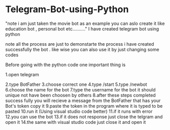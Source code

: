 # Telegram-Bot-using-Python
"note i am just taken the movie bot as an example you can aslo create it like education bot , personal bot etc.........."
I have created telegram bot using python

note all the process are just to demonstarte the process i have created successfully the bot . like wise you can also use it by just changing  some codes


Before going with the python code one important thing is 

1.open telegram

2.type BotFather
3.choose correct one
4.type /start
5.type /newbot
6.choose the name for the bot
7.type the username for the bot it should unique not have been choosen by others
8.after these steps completed success fully you will recieve a message from the BotFather that has your Bot's token copy it 
9.paste the token in the program where it is typed to be pasted 
10.run it (Using visual studio code better)
11.if it runs with error
12.you can use the bot 
13.if it does not response just close the telgram and open it 
14.the same with visual studio code just close it and open it
